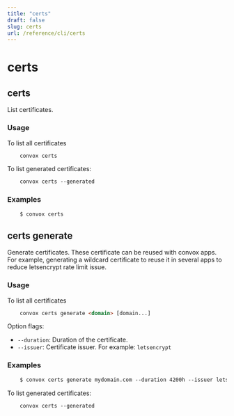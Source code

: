 ```yaml
---
title: "certs"
draft: false
slug: certs
url: /reference/cli/certs
---
```

# certs

## certs

List certificates.

### Usage
To list all certificates

```html
    convox certs
```

To list generated certificates:
```html
    convox certs --generated
```

### Examples
```html
    $ convox certs
```

## certs generate

Generate certificates. These certificate can be reused with convox apps. For example, generating a wildcard certificate to reuse it in several apps to reduce letsencrypt rate limit issue.

### Usage
To list all certificates

```html
    convox certs generate <domain> [domain...]
```

Option flags:
- `--duration`: Duration of the certificate.                      
- `--issuer`: Certificate issuer. For example: `letsencrypt`                          

### Examples
```html
    $ convox certs generate mydomain.com --duration 4200h --issuer letsencrypt
```

To list generated certificates:
```html
    convox certs --generated
```